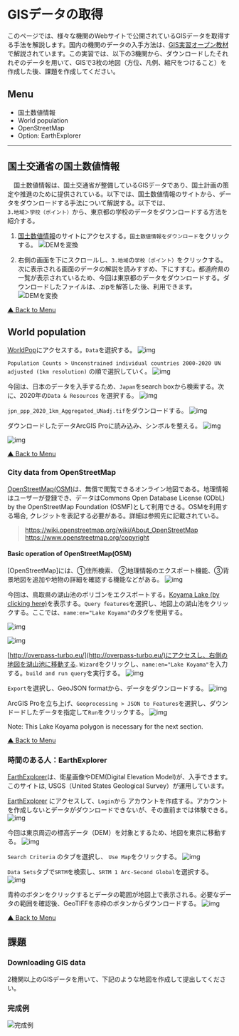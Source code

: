# GISデータの取得
このページでは、様々な機関のWebサイトで公開されているGISデータを取得する手法を解説します。国内の機関のデータの入手方法は、[GIS実習オープン教材](https://gis-oer.github.io/gitbook/book/materials/07/07.html)で解説されています。この実習では、以下の3機関から、ダウンロードしたそれれぞのデータを用いて、GISで3枚の地図（方位、凡例、縮尺をつけること）を作成した後、課題を作成してください。

**Menu**
-----
- 国土数値情報
- World population
- OpenStreetMap
- Option: EarthExplorer

----------

## 国土交通省の国土数値情報
　国土数値情報は、国土交通省が整備しているGISデータであり、国土計画の策定や推進のために提供されている。以下では、国土数値情報のサイトから、データをダウンロードする手法について解説する。以下では、`3.地域＞学校（ポイント）`から、東京都の学校のデータをダウンロードする方法を紹介する。

1. [国土数値情報](https://nlftp.mlit.go.jp/ksj/)のサイトにアクセスする。`国土数値情報をダウンロード`をクリックする。
![DEMを変換](pic/7pic_5.png)

2. 右側の画面を下にスクロールし、`3.地域`の`学校（ポイント）`をクリックする。次に表示される画面のデータの解説を読みすすめ、下にすすむ。都道府県の一覧が表示されているため、今回は東京都のデータをダウンロードする。ダウンロードしたファイルは、.zipを解答した後、利用できます。
![DEMを変換](pic/7pic_6.png)

[▲ Back to Menu]


## World population
[WorldPop](https://www.worldpop.org/)にアクセスする。`Data`を選択する。
![img](./pic/7_addtional_20.png)


`Population Counts > Unconstrained individual countries 2000-2020 UN adjusted (1km resolution)` の順で選択していく。
![img](./pic/7_addtional_21.png)

今回は、日本のデータを入手するため、`Japan`をsearch boxから検索する。次に、2020年の`Data & Resources` を選択する。
![img](./pic/7_addtional_22.png)

`jpn_ppp_2020_1km_Aggregated_UNadj.tif`をダウンロードする。
![img](./pic/7_addtional_23.png)

ダウンロードしたデータArcGIS Proに読み込み、シンボルを整える。
![img](./pic/7_addtional_24-1.png)

![img](./pic/7_addtional_24-2.png)

[▲ Back to Menu]

### City data from OpenStreetMap
[OpenStreetMap(OSM)]は、無償で閲覧できるオンライン地図である。地理情報はユーザーが登録でき、データはCommons Open Database License (ODbL) by the OpenStreetMap Foundation (OSMF)として利用できる。OSMを利用する場合, クレジットを表記する必要がある。詳細は参照先に記載されている。

> https://wiki.openstreetmap.org/wiki/About_OpenStreetMap
> https://www.openstreetmap.org/copyright

#### Basic operation of OpenStreetMap(OSM)
[OpenStreetMap]には、①住所検索、 ②地理情報のエクスポート機能、③背景地図を追加や地物の詳細を確認する機能などがある。
![img](./pic/7_addtional_25.png)

今回は、鳥取県の湖山池のポリゴンをエクスポートする。[Koyama Lake (by clicking here)](https://www.openstreetmap.org/#map=14/35.5086/134.1515)を表示する。`Query features`を選択し、地図上の湖山池をクリックする。ここでは、`name:en="Lake Koyama"`のタグを使用する。

![img](./pic/7_addtional_26.png)

![img](./pic/7_addtional_27.png)

[http://overpass-turbo.eu/](http://overpass-turbo.eu/)にアクセスし、右側の地図を湖山池に移動する. `Wizard`をクリックし、`name:en="Lake Koyama"`を入力する。`build and run query`を実行する。
![img](./pic/7_addtional_30.png)

`Export`を選択し、GeoJSON formatから、データをダウンロードする。
![img](./pic/7_addtional_31.png)

ArcGIS Proを立ち上げ、`Geoprocessing > JSON to Features`を選択し、ダウンドードしたデータを指定して`Run`をクリックする。
![img](./pic/7_addtional_32-1.png)

Note: This Lake Koyama polygon is necessary for the next section.

[▲ Back to Menu]

### 時間のある人：EarthExplorer
[EarthExplorer]は、衛星画像やDEM(Digital Elevation Model)が、入手できます。 このサイトは, USGS（United States Geological Survey）が運用しています。

[EarthExplorer] にアクセスして、`Login`から アカウントを作成する。アカウントを作成しないとデータがダウンロードできないが、その直前までは体験できる。
![img](./pic/7_addtional_14.png)

今回は東京周辺の標高データ（DEM）を対象とするため、地図を東京に移動する。
![img](./pic/7_addtional_15.png)

`Search Criteria` のタブを選択し、 `Use Map`をクリックする。
![img](./pic/7_addtional_16.png)

`Data Sets`タブで`SRTM`を検索し、`SRTM 1 Arc-Second Global`を選択する。
![img](./pic/7_addtional_17.png)

青枠のボタンをクリックするとデータの範囲が地図上で表示される。必要なデータの範囲を確認後、GeoTIFFを赤枠のボタンからダウンロードする。
![img](./pic/7_addtional_18.png)


[▲ Back to Menu]


## 課題

### Downloading GIS data
2機関以上のGISデータを用いて、下記のような地図を作成して提出してください。

### 完成例
![完成例](pic/t7-1.png)



[▲ Back to Menu]:./b.md#Menu
[OpenStreetMap(OSM)]:https://www.openstreetmap.org/
[EarthExplorer]:https://earthexplorer.usgs.gov/
